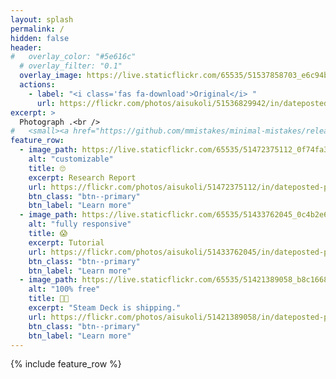 ```yaml
---
layout: splash
permalink: /
hidden: false
header:
#   overlay_color: "#5e616c"
  # overlay_filter: "0.1"
  overlay_image: https://live.staticflickr.com/65535/51537858703_e6c94b0bda_b.jpg
  actions:
    - label: "<i class='fas fa-download'>Original</i> "
      url: https://flickr.com/photos/aisukoli/51536829942/in/dateposted-public/
excerpt: >
  Photograph .<br />
#   <small><a href="https://github.com/mmistakes/minimal-mistakes/releases/tag/4.24.0">Latest release v4.24.0</a></small>
feature_row:
  - image_path: https://live.staticflickr.com/65535/51472375112_0f74fa3aa2_w.jpg
    alt: "customizable"
    title: 🙄
    excerpt: Research Report
    url: https://flickr.com/photos/aisukoli/51472375112/in/dateposted-public/
    btn_class: "btn--primary"
    btn_label: "Learn more"
  - image_path: https://live.staticflickr.com/65535/51433762045_0c4b2e6e07_w.jpg
    alt: "fully responsive"
    title: 😱
    excerpt: Tutorial
    url: https://flickr.com/photos/aisukoli/51433762045/in/dateposted-public/
    btn_class: "btn--primary"
    btn_label: "Learn more"
  - image_path: https://live.staticflickr.com/65535/51421389058_b8c166831f_w.jpg
    alt: "100% free"
    title: 😵‍💫
    excerpt: "Steam Deck is shipping."
    url: https://flickr.com/photos/aisukoli/51421389058/in/dateposted-public/
    btn_class: "btn--primary"
    btn_label: "Learn more"      
---
```


{% include feature_row %}